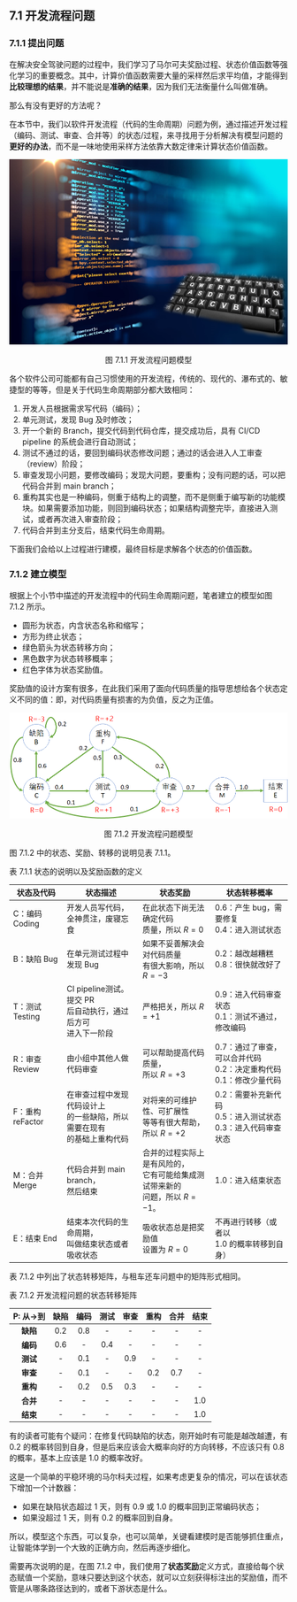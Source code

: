 ## 7.1 开发流程问题

### 7.1.1 提出问题

在解决安全驾驶问题的过程中，我们学习了马尔可夫奖励过程、状态价值函数等强化学习的重要概念。其中，计算价值函数需要大量的采样然后求平均值，才能得到**比较理想的结果**，并不能说是**准确的结果**，因为我们无法衡量什么叫做准确。

那么有没有更好的方法呢？

在本节中，我们以软件开发流程（代码的生命周期）问题为例，通过描述开发过程（编码、测试、审查、合并等）的状态/过程，来寻找用于分析解决有模型问题的**更好的办法**，而不是一味地使用采样方法依靠大数定律来计算状态价值函数。

<center>
<img src="./img/Code-Cover.png">

图 7.1.1 开发流程问题模型
</center>


各个软件公司可能都有自己习惯使用的开发流程，传统的、现代的、瀑布式的、敏捷型的等等，但是关于代码生命周期部分都大致相同：

1. 开发人员根据需求写代码（编码）；
2. 单元测试，发现 Bug 及时修改；
3. 开一个新的 Branch，提交代码到代码仓库，提交成功后，具有 CI/CD pipeline 的系统会进行自动测试；
4. 测试不通过的话，要回到编码状态修改问题；通过的话会进入人工审查（review）阶段；
5. 审查发现小问题，要修改编码；发现大问题，要重构；没有问题的话，可以把代码合并到 main branch；
6. 重构其实也是一种编码，侧重于结构上的调整，而不是侧重于编写新的功能模块。如果需要添加功能，则回到编码状态；如果结构调整完毕，直接进入测试，或者再次进入审查阶段；
7. 代码合并到主分支后，结束代码生命周期。

下面我们会给以上过程进行建模，最终目标是求解各个状态的价值函数。

### 7.1.2 建立模型

根据上个小节中描述的开发流程中的代码生命周期问题，笔者建立的模型如图 7.1.2 所示。

- 圆形为状态，内含状态名称和缩写；
- 方形为终止状态；
- 绿色箭头为状态转移方向；
- 黑色数字为状态转移概率；
- 红色字体为状态奖励值。

奖励值的设计方案有很多，在此我们采用了面向代码质量的指导思想给各个状态定义不同的值：即，对代码质量有损害的为负值，反之为正值。

<center>
<img src="./img/Code-Model.png">

图 7.1.2 开发流程问题模型
</center>

图 7.1.2 中的状态、奖励、转移的说明见表 7.1.1。

表 7.1.1 状态的说明以及奖励函数的定义

|状态及代码|状态描述|状态奖励|状态转移概率|
|-|-|-|-|
|C：编码 Coding|开发人员写代码，<br>全神贯注，废寝忘食|在此状态下尚无法确定代码<br>质量，所以 $R=0$|0.6：产生 bug，需要修复<br>0.4：进入测试状态|
|B：缺陷 Bug|在单元测试过程中发现 Bug|如果不妥善解决会对代码质量<br>有很大影响，所以 $R=-3$|0.2：越改越糟糕<br>0.8：很快就改好了|
|T：测试 Testing| CI pipeline测试。提交 PR<br>后自动执行，通过后方可<br>进入下一阶段|严格把关，所以 $R=+1$|0.9：进入代码审查状态<br>0.1：测试不通过，修改编码|
|R：审查 Review| 由小组中其他人做代码审查|可以帮助提高代码质量，<br>所以 $R=+3$|0.7：通过了审查，可以合并代码<br>0.2：决定重构代码<br>0.1：修改少量代码|
|F：重构 reFactor|在审查过程中发现代码设计上<br>的一些缺陷，所以需要在现有<br>的基础上重构代码|对将来的可维护性、可扩展性<br>等等有很大帮助，所以 $R=+2$|0.2：需要补充新代码<br>0.5：进入测试状态<br>0.3：进入代码审查状态|
|M：合并 Merge|代码合并到 main branch，<br>然后结束|合并的过程实际上是有风险的，<br>它有可能给集成测试带来新的<br>问题，所以 $R=-1$。|1.0：进入结束状态|
|E：结束 End|结束本次代码的生命周期，<br>叫做结束状态或者吸收状态|吸收状态总是把奖励值<br>设置为 $R=0$|不再进行转移（或者以<br>1.0 的概率转移到自身）|

表 7.1.2 中列出了状态转移矩阵，与租车还车问题中的矩阵形式相同。



表 7.1.2 开发流程问题的状态转移矩阵

|P: 从$\rightarrow$到|缺陷|编码|测试|审查|重构|合并|结束|
|:-:|:-:|:-:|:-:|:-:|:-:|:-:|:-:|
|**缺陷**|0.2|0.8|-|-|-|-|-|
|**编码**|0.6|-|0.4|-|-|-|-|
|**测试**|-|0.1|-|0.9|-|-|-|
|**审查**|-|0.1|-|-|0.2|0.7|-|
|**重构**|-|0.2|0.5|0.3|-|-|-|
|**合并**|-|-|-|-|-|-|1.0|
|**结束**|-|-|-|-|-|-|1.0|



有的读者可能有个疑问：在修复代码缺陷的状态，刚开始时有可能是越改越遭，有 0.2 的概率转回到自身，但是后来应该会大概率向好的方向转移，不应该只有 0.8 的概率，基本上应该是 1.0 的概率改好。

这是一个简单的平稳环境的马尔科夫过程，如果考虑更复杂的情况，可以在该状态下增加一个计数器：
- 如果在缺陷状态超过 1 天，则有 0.9 或 1.0 的概率回到正常编码状态；
- 如果没超过 1 天，则有 0.2 的概率回到自身。

所以，模型这个东西，可以复杂，也可以简单，关键看建模时是否能够抓住重点，让智能体学到一个大致的正确方向，然后再逐步细化。

需要再次说明的是，在图 7.1.2 中，我们使用了**状态奖励**定义方式，直接给每个状态赋值一个奖励，意味只要达到这个状态，就可以立刻获得标注出的奖励值，而不管是从哪条路径达到的，或者下游状态是什么。

